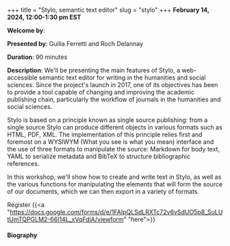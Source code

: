 +++
title = "Stylo, semantic text editor"
slug = "stylo"
+++
**February 14, 2024, 12:00-1:30 pm EST**

**Welcome by**: 

**Presented by**: Guilia Ferretti and Roch Delannay

**Duration**: 90 minutes

**Description**: We'll be presenting the main features of Stylo, a web-accessible semantic text editor for
writing in the humanities and social sciences. Since the project's launch in 2017, one of its objectives has
been to provide a tool capable of changing and improving the academic publishing chain, particularly the
workflow of journals in the humanities and social sciences.

Stylo is based on a principle known as single source publishing: from a single source Stylo can produce
different objects in various formats such as HTML, PDF, XML. The implementation of this principle relies first
and foremost on a WYSIWYM (What you see is what you mean) interface and the use of three formats to manipulate
the source: Markdown for body text, YAML to serialize metadata and BibTeX to structure bibliographic
references.

In this workshop, we'll show how to create and write text in Stylo, as well as the various functions for
manipulating the elements that will form the source of our documents, which we can then export in a variety of
formats.

Register {{<a "https://docs.google.com/forms/d/e/1FAIpQLSdLRXTc72v6vSdUO5p8_SuLUtUmTQPGLM2-66I14L_xVqFdiA/viewform" "here">}}

<!-- Le même séminaire [en français](/template). -->

#### Biography
